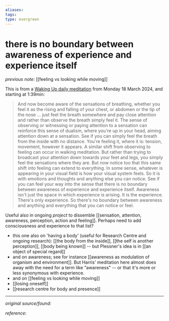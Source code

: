 ```yaml
---
aliases: 
tags: 
type: evergreen
---
```


# there is no boundary between awareness of experience and experience itself

_previous note:_ [[feeling vs looking while moving]]

This is from a [Waking Up daily meditation](https://dynamic.wakingup.com/daily/DADC395) from Monday 18 March 2024, and starting at 1:39min:

> And now become aware of the sensations of breathing, whether you feel it as the rising and falling of your chest, or abdomen or the tip of the nose ... just feel the breath somewhere and pay close attention and rather than observe the breath simply feel it. The sense of observing or witnessing or paying attention to a sensation can reinforce this sense of dualism, where you're up in your head, aiming attention down at a sensation. See if you can simply feel the breath from the inside with no distance. You're feeling it, where it is: tension, movement, however it appears. A similar shift from observing to feeling can occur in walking meditation. But rather than trying to broadcast your attention down towards your feet and legs, you simply feel the sensations where they are. But now notice too that this same shift into feeling can extend to everything. In some sense, whatever is appearing in your visual field is how your visual system feels. So it is with emotions and thoughts and anything else you can notice. See if you can feel your way into the sense that there is no boundary between awareness of experience and experience itself. Awareness isn't just the space in which experience is arising. It is the experience. There's only experience. So there's no boundary between awareness and anything and everything that you can notice or feel. 

Useful also in ongoing _project_ to dissemble [[sensation, attention, awareness, perception, action and feeling]]. Perhaps need to add consciousness and experience to that list? 

- this one also on 'having a body' (useful for Research Centre and ongoing research): [[the body from the inside]], [[the self is another perception]], [[body being known]] -- but Plessner's idea is in [[an object of special regard]]
- and on awareness; see for instance [[awareness as modulation of organism and environment]]. But Harris' meditation here almost does away with the need for a term like "awareness" -- or that it's more or less synonymous with experience. 
- and on [[feeling vs looking while moving]]
- [[losing oneself]]
- [[research centre for body and presence]]

---

_original source/found:_ 

_reference:_ 



